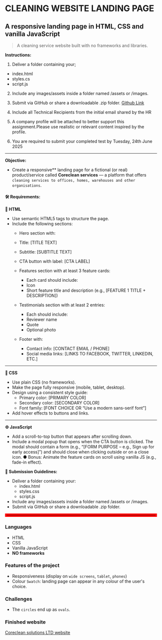 # CLEANING WEBSITE LANDING PAGE
## A responsive landing page in HTML, CSS and vanilla JavaScript
> A cleaning service website built with no frameworks and libraries.

**Instructions:**
1. Deliver a folder containing your;
- index.html
- styles.cs
- script.js

2. Include any images/assets inside a folder named /assets or /images.

3. Submit via GitHub or share a downloadable .zip folder.
[Github Link](https://github.com/lailahgrant/corecleen-landing-page)

4. Include all Technical Recipients from the initial email shared by the HR

5. A company profile will be attached to better support this assignment.Please use realistic or relevant content inspired by the profile.

6. You are required to submit your completed test by Tuesday, 24th June 2025
<hr>


**Objective:**
- Create a responsive** landing page for a fictional (or real) product/service called **Coreclean services** — a platform that offers `cleaning services to offices, homes, warehouses and other organisations`.

#### 🛠 Requirements:
**🧱 HTML**
- Use semantic HTML5 tags to structure the page.
- Include the following sections:
    - Hero section with:
    - Title: [TITLE TEXT]
    - Subtitle: [SUBTITLE TEXT]
    - CTA button with label: [CTA LABEL]
    - Features section with at least 3 feature cards:
        - Each card should include:
        - Icon
        - Short feature title and description (e.g., [FEATURE 1 TITLE + DESCRIPTION])
    
    - Testimonials section with at least 2 entries:
        - Each should include:
        - Reviewer name
        - Quote
        - Optional photo

    - Footer with:
        - Contact info: [CONTACT EMAIL / PHONE]
        - Social media links: [LINKS TO FACEBOOK, TWITTER, LINKEDIN, ETC.]
<hr>

**🎨 CSS**
- Use plain CSS (no frameworks).
- Make the page fully responsive (mobile, tablet, desktop).
- Design using a consistent style guide:
    - Primary color: [PRIMARY COLOR]
    - Secondary color: [SECONDARY COLOR]
    - Font family: [FONT CHOICE OR “Use a modern sans-serif font”]
- Add hover effects to buttons and links.
<hr>

**⚙️ JavaScript**
- Add a scroll-to-top button that appears after scrolling down.
- Include a modal popup that opens when the CTA button is clicked. The modal
should contain a form (e.g., “[FORM PURPOSE – e.g., Sign up for early
access]”) and should close when clicking outside or on a close icon.
● Bonus: Animate the feature cards on scroll using vanilla JS (e.g., fade-in effect).


**📁 Submission Guidelines:**
- Deliver a folder containing your:
    - index.html
    - styles.css
    - script.js
- Include any images/assets inside a folder named /assets or /images.
- Submit via GitHub or share a downloadable .zip folder.

<hr style="border:5px solid red;">

### Languages
- HTML
- CSS
- Vanilla JavaScript
- **NO frameworks**

### Features of the project
- Responsiveness (display on `wide screens`, `tablet`, `phones`)
- Colour `Swatch`: landing page can appear in any colour of the user's choice.


### Challenges
- The `circles` end up as `ovals`.

### Finished website
[Coreclean solutions LTD website](https://corecleen-landing-page.netlify.app/)
